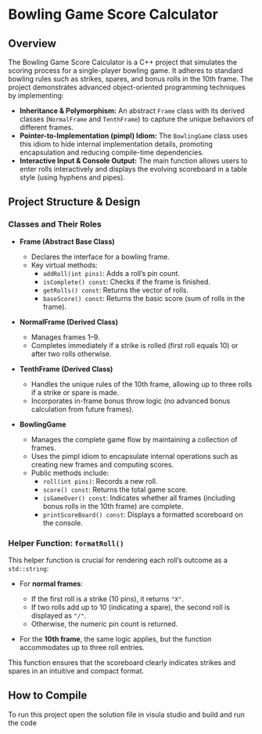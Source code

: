 # Bowling Game Score Calculator

## Overview

The Bowling Game Score Calculator is a C++ project that simulates the scoring process for a single-player bowling game. It adheres to standard bowling rules such as strikes, spares, and bonus rolls in the 10th frame. The project demonstrates advanced object-oriented programming techniques by implementing:
- **Inheritance & Polymorphism:** An abstract `Frame` class with its derived classes (`NormalFrame` and `TenthFrame`) to capture the unique behaviors of different frames.
- **Pointer-to-Implementation (pimpl) Idiom:** The `BowlingGame` class uses this idiom to hide internal implementation details, promoting encapsulation and reducing compile-time dependencies.
- **Interactive Input & Console Output:** The main function allows users to enter rolls interactively and displays the evolving scoreboard in a table style (using hyphens and pipes).

## Project Structure & Design

### Classes and Their Roles

- **Frame (Abstract Base Class)**
  - Declares the interface for a bowling frame.
  - Key virtual methods:
    - `addRoll(int pins)`: Adds a roll’s pin count.
    - `isComplete() const`: Checks if the frame is finished.
    - `getRolls() const`: Returns the vector of rolls.
    - `baseScore() const`: Returns the basic score (sum of rolls in the frame).

- **NormalFrame (Derived Class)**
  - Manages frames 1–9.
  - Completes immediately if a strike is rolled (first roll equals 10) or after two rolls otherwise.

- **TenthFrame (Derived Class)**
  - Handles the unique rules of the 10th frame, allowing up to three rolls if a strike or spare is made.
  - Incorporates in-frame bonus throw logic (no advanced bonus calculation from future frames).

- **BowlingGame**
  - Manages the complete game flow by maintaining a collection of frames.
  - Uses the pimpl idiom to encapsulate internal operations such as creating new frames and computing scores.
  - Public methods include:
    - `roll(int pins)`: Records a new roll.
    - `score() const`: Returns the total game score.
    - `isGameOver() const`: Indicates whether all frames (including bonus rolls in the 10th frame) are complete.
    - `printScoreBoard() const`: Displays a formatted scoreboard on the console.

### Helper Function: `formatRoll()`

This helper function is crucial for rendering each roll’s outcome as a `std::string`:

- For **normal frames**:
  - If the first roll is a strike (10 pins), it returns `"X"`.
  - If two rolls add up to 10 (indicating a spare), the second roll is displayed as `"/"`.
  - Otherwise, the numeric pin count is returned.
  
- For the **10th frame**, the same logic applies, but the function accommodates up to three roll entries.

This function ensures that the scoreboard clearly indicates strikes and spares in an intuitive and compact format.

## How to Compile

To run this project open the solution file in visula studio and build and run the code
